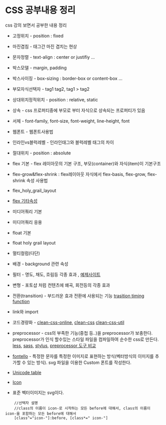 # CSS 공부내용 정리

css 강의 보면서 공부한 내용 정리  

* 고정위치 - position : fixed
* 마진겹침 - 태그간 마진 겹치는 현상
* 문자정렬 - text-align : center or justifiy ...
* 박스모델 - margin, padding
* 박스사이징 - box-sizing : border-box or content-box ...
* 부모자식선택자 - tag1 tag2, tag1 > tag2
* 상대위치정적위치 - position : relative, static
* 상속 - css 프로퍼티중에 부모로 부터 자식으로 상속되는 프로퍼티가 있음
* 서체 - font-family, font-size, font-weight, line-height, font
* 웹폰트 - 웹폰트사용법
* 인라인vs블럭레벨 - 인라인태그와 블럭레벨 태그의 차이
* 절대위치 - position : absolute
* flex 기본 - flex 레이아웃의 기본 구조, 부모(container)와 자식(item)이 기본구조
* flex-grow&flex-shrink : flex레이아웃 자식에서 flex-basis, flex-grow, flex-shrink 속성 사용법

* flex_holy_grail_layout
* [flex 기타속성](https://codepen.io/enxaneta/pen/adLPwv)
* 미디어쿼리 기본
* 미디어쿼리 응용
* float 기본
* float holy grail layout
* 멀티컬럼(다단)
* 배경 - background 관련 속성
* 필터 - 명도, 채도, 흐림등 각종 효과 , [예제사이트](https://codepen.io/search/pens?q=filter)
* 변형 - 포토샵 처럼 컨텐츠에 왜곡, 회전등의 각종 효과
* 전환(transition) - 부드러운 효과 전환에 사용되는 기능 [trasition timing function](https://matthewlein.com/tools/ceaser)
* link와 import
* 코드경량화 - [clean-css-online](http://adamburgess.github.io/clean-css-online/), [clean-css](https://github.com/jakubpawlowicz/clean-css) [clean-css-util](https://github.com/jakubpawlowicz/clean-css-cli)
* preprocessor - css의 부족한 기능(중첩 등..)을 preprocessor가 보충한다. preprocessor가 인식 할수있는 스타일 파일을 컴파일하여 순수한 css로 만든다.   
 [less](http://lesscss.org/), [sass](https://sass-lang.com/), [stylus](https://stylus-lang.com/), [preprocessor 도구 비교](https://csspre.com/compile/)
 * [fontello](http://fontello.com/) - 특정한 문자를 특정한 이미지로 표현하는 방식(벡터방식의 이미지를 추가할 수 있는 방식).  svg 파일을 이용한 Custom 폰트를 작성한다.
 * [Unicode table](https://unicode-table.com/en/)
 * [Icon](https://thenounproject.com/)
 * 표준 벡터이미지는 svg이다.

```
    //선택자 설명
    //class의 이름이 icon-로 시작하는 모든 before에 대해서, class의 이름이 icon-을 포함하는 모든 before에 대해서
    [class^="icon-"]:before, [class*=" icon-"]
```